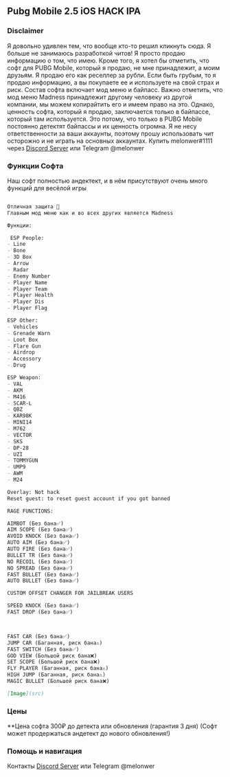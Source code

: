 ## Pubg Mobile 2.5 iOS HACK IPA

### Disclaimer
Я довольно удивлен тем, что вообще кто-то решил кликнуть сюда. Я больше не занимаюсь разработкой читов! Я просто продаю информацию о том, что имею. Кроме того, я хотел бы отметить, что софт для PUBG Mobile, который я продаю, не мне принадлежит, а моим друзьям. Я продаю его как реселлер за рубли. Если быть грубым, то я продаю информацию, а вы покупаете ее и используете на свой страх и риск. Состав софта включает мод меню и байпасс. Важно отметить, что мод меню Madness принадлежит другому человеку из другой компании, мы можем копирайтить его и имеем право на это. Однако, ценность софта, который я продаю, заключается только в байпассе, который там используется. Это потому, что только в PUBG Mobile постоянно детектят байпассы и их ценность огромна. Я не несу ответственности за ваши аккаунты, поэтому прошу использовать чит осторожно и не играть на основных аккаунтах. Купить melonwer#1111 через [Discord Server](https://discord.gg/CUJNvkWdsP) или Telegram @melonwer




### Функции Софта

Наш софт полностью андектект, и в нём присутствуют очень много функций для весёлой игры

```markdown

Отличная защита  
Главным мод меню как и во всех других является Madness

Функции: 

 ESP People:
- Line
- Bone
- 3D Box
- Arrow
- Radar
- Enemy Number
- Player Name
- Player Team
- Player Health
- Player Dis
- Player Flag

ESP Other:
- Vehicles
- Grenade Warn
- Loot Box
- Flare Gun
- Airdrop
- Accessory
- Drug

ESP Weapon:
- VAL
- AKM
- M416
- SCAR-L
- QBZ
- KAR98K
- MINI14
- M762
- VECTOR
- SKS
- DP-28
- UZI
- TOMMYGUN
- UMP9
- AWM
- M24

Overlay: Not hack
Reset guest: to reset guest account if you got banned

RAGE FUNCTIONS:

AIMBOT (Без бана✅)
AIM SCOPE (Без бана✅)
AVOID KNOCK (Без бана✅)
AUTO AIM (Без бана✅)
AUTO FIRE (Без бана✅)
BULLET TR (Без бана✅)
NO RECOIL (Без бана✅)
NO SPREAD (Без бана✅)
FAST BULLET (Без бана✅)
AUTO BULLET (Без бана✅)

CUSTOM OFFSET CHANGER FOR JAILBREAK USERS

SPEED KNOCK (Без бана✅)
FAST DROP (Без бана✅)



FAST CAR (Без бана✅)
JUMP CAR (Баганная, риск бана⚠️)
FAST SWITCH (Без бана✅)
GOD VIEW (Большой риск бана❌)
SET SCOPE (Большой риск бана❌)
FLY PLAYER (Баганная, риск бана⚠️)
HIGH JUMP (Баганная, риск бана⚠️)
MAGIC BULLET (Большой риск бана❌)

[Image](src)
```

### Цены

**Цена софта 300₽ до детекта или обновления (гарантия 3 дня) (Софт может продержаться андетект до нового обновления!)


### Помощь и навигация

 Контакты [Discord Server](https://discord.gg/CUJNvkWdsP) или Telegram @melonwer
